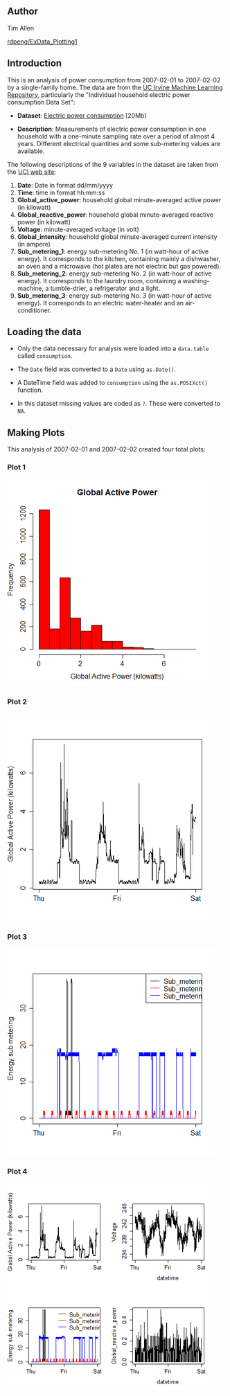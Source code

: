 ## Author

Tim Allen 

[rdpeng/ExData_Plotting1](https://github.com/rdpeng/ExData_Plotting1/ "rdpeng/ExData_Plotting1")

## Introduction

This is an analysis of power consumption from 2007-02-01 to
2007-02-02 by a single-family home.  The data are from
the <a href="http://archive.ics.uci.edu/ml/">UC Irvine Machine
Learning Repository</a>, particularly the "Individual household
electric power consumption Data Set":

* <b>Dataset</b>: <a href="https://d396qusza40orc.cloudfront.net/exdata%2Fdata%2Fhousehold_power_consumption.zip">Electric power consumption</a> [20Mb]

* <b>Description</b>: Measurements of electric power consumption in
one household with a one-minute sampling rate over a period of almost
4 years. Different electrical quantities and some sub-metering values
are available.

The following descriptions of the 9 variables in the dataset are taken
from
the <a href="https://archive.ics.uci.edu/ml/datasets/Individual+household+electric+power+consumption">UCI
web site</a>:

<ol>
<li><b>Date</b>: Date in format dd/mm/yyyy </li>
<li><b>Time</b>: time in format hh:mm:ss </li>
<li><b>Global_active_power</b>: household global minute-averaged active power (in kilowatt) </li>
<li><b>Global_reactive_power</b>: household global minute-averaged reactive power (in kilowatt) </li>
<li><b>Voltage</b>: minute-averaged voltage (in volt) </li>
<li><b>Global_intensity</b>: household global minute-averaged current intensity (in ampere) </li>
<li><b>Sub_metering_1</b>: energy sub-metering No. 1 (in watt-hour of active energy). It corresponds to the kitchen, containing mainly a dishwasher, an oven and a microwave (hot plates are not electric but gas powered). </li>
<li><b>Sub_metering_2</b>: energy sub-metering No. 2 (in watt-hour of active energy). It corresponds to the laundry room, containing a washing-machine, a tumble-drier, a refrigerator and a light. </li>
<li><b>Sub_metering_3</b>: energy sub-metering No. 3 (in watt-hour of active energy). It corresponds to an electric water-heater and an air-conditioner.</li>
</ol>

## Loading the data

* Only the data necessary for analysis were loaded into a 
`data.table` called `consumption`.

* The `Date` field was converted to a `Date` using `as.Date()`.

* A DateTime field was added to `consumption` using the
`as.POSIXct()` function.

* In this dataset missing values are coded as `?`.
These were converted to `NA`.

## Making Plots

This analysis of 2007-02-01 and 2007-02-02 created four total
plots:

### Plot 1


![plot1](plot1.png "Histogram of Global Active Power") 


### Plot 2

![plot2](plot2.png "Global Active Power over DateTime") 


### Plot 3

![plot3](plot3.png "Submetering Energy") 


### Plot 4

![plot4](plot4.png "Four plots of consumption") 

